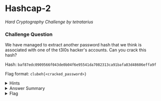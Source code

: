 # Hashcap-2

<i>Hard Cryptography Challenge by tetratarius</i>

### Challenge Question

We have managed to extract another password hash that we think is associated with one of the t3l0s hacker's accounts. Can you crack this hash?

Hash: `baf87edc0909566f043de0b04f6e95541da7082313ca91bafa83d48606effa9f`

Flag format: `clubeh{<cracked_password>}`

<details> 
  <summary>Hints</summary>
  <ol>
    <li>Look up how to crack password hashes... look at the man pages or documentation for the cracking tools and look at the different things you can do to improve the probabilty of cracking it.</li>
  </ol>
</details>

<details> 
  <summary>Answer Summary</summary>
  <ol>
    <li>Put hash into a hash.txt file</li>
    <li>Run john --format=raw-sha256 hash.txt --wordlist=usr/share/wordlists/rockyou.txt --rules=prepend2numbersappend2numbers</li>
    <li>Copy and paste the password as the flag :)</li>
  </ol>
</details>

<details> 
  <summary>Flag</summary>
  &emsp;<b>clubeh{69caesar4469}</b>
</details>
